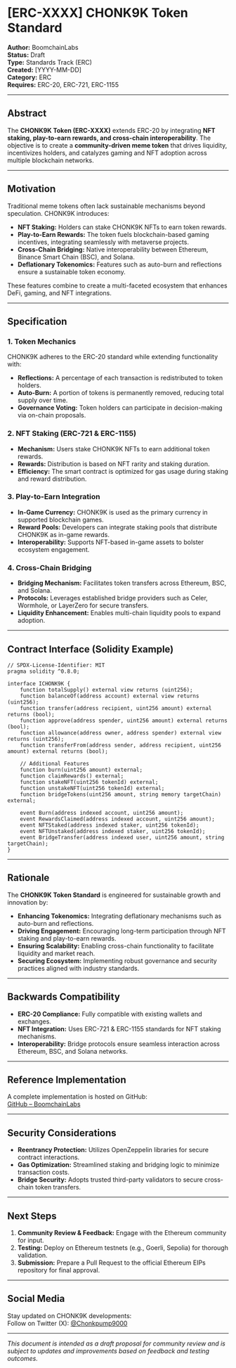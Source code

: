 # [ERC-XXXX] CHONK9K Token Standard

**Author:** BoomchainLabs  
**Status:** Draft  
**Type:** Standards Track (ERC)  
**Created:** [YYYY-MM-DD]  
**Category:** ERC  
**Requires:** ERC-20, ERC-721, ERC-1155  

---

## Abstract

The **CHONK9K Token (ERC-XXXX)** extends ERC-20 by integrating **NFT staking, play-to-earn rewards, and cross-chain interoperability**. The objective is to create a **community-driven meme token** that drives liquidity, incentivizes holders, and catalyzes gaming and NFT adoption across multiple blockchain networks.

---

## Motivation

Traditional meme tokens often lack sustainable mechanisms beyond speculation. CHONK9K introduces:
- **NFT Staking:** Holders can stake CHONK9K NFTs to earn token rewards.
- **Play-to-Earn Rewards:** The token fuels blockchain-based gaming incentives, integrating seamlessly with metaverse projects.
- **Cross-Chain Bridging:** Native interoperability between Ethereum, Binance Smart Chain (BSC), and Solana.
- **Deflationary Tokenomics:** Features such as auto-burn and reflections ensure a sustainable token economy.

These features combine to create a multi-faceted ecosystem that enhances DeFi, gaming, and NFT integrations.

---

## Specification

### 1. Token Mechanics

CHONK9K adheres to the ERC-20 standard while extending functionality with:
- **Reflections:** A percentage of each transaction is redistributed to token holders.
- **Auto-Burn:** A portion of tokens is permanently removed, reducing total supply over time.
- **Governance Voting:** Token holders can participate in decision-making via on-chain proposals.

### 2. NFT Staking (ERC-721 & ERC-1155)

- **Mechanism:** Users stake CHONK9K NFTs to earn additional token rewards.
- **Rewards:** Distribution is based on NFT rarity and staking duration.
- **Efficiency:** The smart contract is optimized for gas usage during staking and reward distribution.

### 3. Play-to-Earn Integration

- **In-Game Currency:** CHONK9K is used as the primary currency in supported blockchain games.
- **Reward Pools:** Developers can integrate staking pools that distribute CHONK9K as in-game rewards.
- **Interoperability:** Supports NFT-based in-game assets to bolster ecosystem engagement.

### 4. Cross-Chain Bridging

- **Bridging Mechanism:** Facilitates token transfers across Ethereum, BSC, and Solana.
- **Protocols:** Leverages established bridge providers such as Celer, Wormhole, or LayerZero for secure transfers.
- **Liquidity Enhancement:** Enables multi-chain liquidity pools to expand adoption.

---

## Contract Interface (Solidity Example)

```solidity
// SPDX-License-Identifier: MIT
pragma solidity ^0.8.0;

interface ICHONK9K {
    function totalSupply() external view returns (uint256);
    function balanceOf(address account) external view returns (uint256);
    function transfer(address recipient, uint256 amount) external returns (bool);
    function approve(address spender, uint256 amount) external returns (bool);
    function allowance(address owner, address spender) external view returns (uint256);
    function transferFrom(address sender, address recipient, uint256 amount) external returns (bool);

    // Additional Features
    function burn(uint256 amount) external;
    function claimRewards() external;
    function stakeNFT(uint256 tokenId) external;
    function unstakeNFT(uint256 tokenId) external;
    function bridgeTokens(uint256 amount, string memory targetChain) external;

    event Burn(address indexed account, uint256 amount);
    event RewardsClaimed(address indexed account, uint256 amount);
    event NFTStaked(address indexed staker, uint256 tokenId);
    event NFTUnstaked(address indexed staker, uint256 tokenId);
    event BridgeTransfer(address indexed user, uint256 amount, string targetChain);
}
```

---

## Rationale

The **CHONK9K Token Standard** is engineered for sustainable growth and innovation by:
- **Enhancing Tokenomics:** Integrating deflationary mechanisms such as auto-burn and reflections.
- **Driving Engagement:** Encouraging long-term participation through NFT staking and play-to-earn rewards.
- **Ensuring Scalability:** Enabling cross-chain functionality to facilitate liquidity and market reach.
- **Securing Ecosystem:** Implementing robust governance and security practices aligned with industry standards.

---

## Backwards Compatibility

- **ERC-20 Compliance:** Fully compatible with existing wallets and exchanges.
- **NFT Integration:** Uses ERC-721 & ERC-1155 standards for NFT staking mechanisms.
- **Interoperability:** Bridge protocols ensure seamless interaction across Ethereum, BSC, and Solana networks.

---

## Reference Implementation

A complete implementation is hosted on GitHub:  
[GitHub – BoomchainLabs](https://github.com/BoomchainLabs)

---

## Security Considerations

- **Reentrancy Protection:** Utilizes OpenZeppelin libraries for secure contract interactions.
- **Gas Optimization:** Streamlined staking and bridging logic to minimize transaction costs.
- **Bridge Security:** Adopts trusted third-party validators to secure cross-chain token transfers.

---

## Next Steps

1. **Community Review & Feedback:** Engage with the Ethereum community for input.
2. **Testing:** Deploy on Ethereum testnets (e.g., Goerli, Sepolia) for thorough validation.
3. **Submission:** Prepare a Pull Request to the official Ethereum EIPs repository for final approval.

---

## Social Media

Stay updated on CHONK9K developments:  
Follow on Twitter (X): [@Chonkpump9000](https://x.com/Chonkpump9000?s=21)

---

*This document is intended as a draft proposal for community review and is subject to updates and improvements based on feedback and testing outcomes.*
